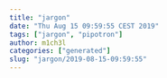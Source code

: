 ```yaml
---
title: "jargon"
date: "Thu Aug 15 09:59:55 CEST 2019"
tags: ["jargon", "pipotron"]
author: m1ch3l
categories: ["generated"]
slug: "jargon/2019-08-15-09:59:55"
---
```



